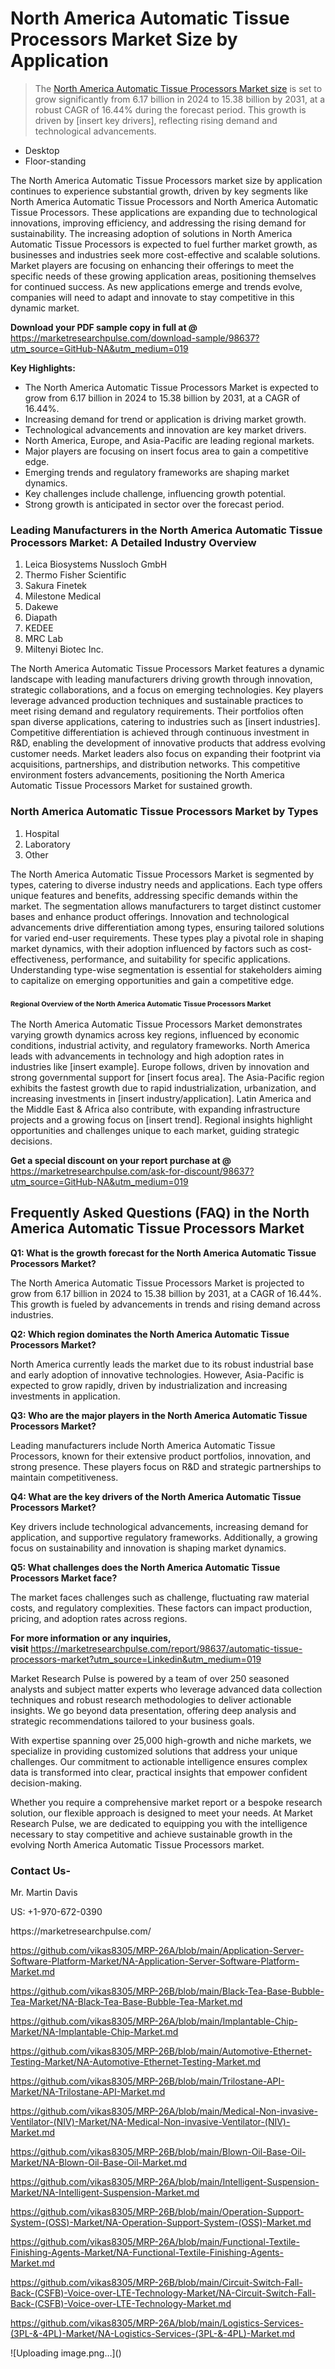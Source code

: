 <h1>North America Automatic Tissue Processors Market&nbsp;Size by Application</h1><blockquote><p>The <a href="https://marketresearchpulse.com/download-sample/98637?utm_source=GitHub-NA&amp;utm_medium=019">North America Automatic Tissue Processors Market size</a> is set to grow significantly from 6.17 billion in 2024 to 15.38 billion by 2031, at a robust CAGR of 16.44% during the forecast period. This growth is driven by [insert key drivers], reflecting rising demand and technological advancements.</p></blockquote><ul><li>Desktop<li> Floor-standing</li></ul><p>The North America Automatic Tissue Processors market size by application continues to experience substantial growth, driven by key segments like North America Automatic Tissue Processors and North America Automatic Tissue Processors. These applications are expanding due to technological innovations, improving efficiency, and addressing the rising demand for sustainability. The increasing adoption of solutions in North America Automatic Tissue Processors is expected to fuel further market growth, as businesses and industries seek more cost-effective and scalable solutions. Market players are focusing on enhancing their offerings to meet the specific needs of these growing application areas, positioning themselves for continued success. As new applications emerge and trends evolve, companies will need to adapt and innovate to stay competitive in this dynamic market.</p><p><strong>Download your PDF sample copy in full at @ </strong><a href="https://marketresearchpulse.com/download-sample/98637?utm_source=GitHub-NA&amp;utm_medium=019">https://marketresearchpulse.com/download-sample/98637?utm_source=GitHub-NA&amp;utm_medium=019</a></p><p><strong>Key Highlights: </strong></p><ul><li>The North America Automatic Tissue Processors Market is expected to grow from 6.17 billion in 2024 to 15.38 billion by 2031, at a CAGR of 16.44%.</li><li>Increasing demand for trend or application is driving market growth.</li><li>Technological advancements and innovation are key market drivers.</li><li>North America, Europe, and Asia-Pacific are leading regional markets.</li><li>Major players are focusing on insert focus area to gain a competitive edge.</li><li>Emerging trends and regulatory frameworks are shaping market dynamics.</li><li>Key challenges include challenge, influencing growth potential.</li><li>Strong growth is anticipated in sector over the forecast period.</li></ul><h3>Leading Manufacturers in the North America Automatic Tissue Processors Market: A Detailed Industry Overview</h3><ol><li>Leica Biosystems Nussloch GmbH</li><li>Thermo Fisher Scientific</li><li>Sakura Finetek</li><li>Milestone Medical</li><li>Dakewe</li><li>Diapath</li><li>KEDEE</li><li>MRC Lab</li><li>Miltenyi Biotec Inc.</li></ol><div class="flex max-w-full flex-col flex-grow"><div class="min-h-8 text-message flex w-full flex-col items-end gap-2 whitespace-normal break-words [.text-message+&amp;]:mt-5" dir="auto" data-message-author-role="assistant" data-message-id="fd8432e4-4910-450d-b182-61b7bfb0a01f" data-message-model-slug="gpt-4o"><div class="flex w-full flex-col gap-1 empty:hidden first:pt-[3px]"><div class="markdown prose w-full break-words dark:prose-invert light"><p>The North America Automatic Tissue Processors Market features a dynamic landscape with leading manufacturers driving growth through innovation, strategic collaborations, and a focus on emerging technologies. Key players leverage advanced production techniques and sustainable practices to meet rising demand and regulatory requirements. Their portfolios often span diverse applications, catering to industries such as [insert industries]. Competitive differentiation is achieved through continuous investment in R&amp;D, enabling the development of innovative products that address evolving customer needs. Market leaders also focus on expanding their footprint via acquisitions, partnerships, and distribution networks. This competitive environment fosters advancements, positioning the North America Automatic Tissue Processors Market for sustained growth.</p></div></div></div></div><h3>North America Automatic Tissue Processors Market by Types</h3><ol><li>Hospital<li> Laboratory<li> Other</li></ol><div class="flex max-w-full flex-col flex-grow"><div class="min-h-8 text-message flex w-full flex-col items-end gap-2 whitespace-normal break-words [.text-message+&amp;]:mt-5" dir="auto" data-message-author-role="assistant" data-message-id="084470be-0bb7-4664-bddf-5156b4f41249" data-message-model-slug="gpt-4o-mini"><div class="flex w-full flex-col gap-1 empty:hidden first:pt-[3px]"><div class="markdown prose w-full break-words dark:prose-invert light"><p>The North America Automatic Tissue Processors Market is segmented by types, catering to diverse industry needs and applications. Each type offers unique features and benefits, addressing specific demands within the market. The segmentation allows manufacturers to target distinct customer bases and enhance product offerings. Innovation and technological advancements drive differentiation among types, ensuring tailored solutions for varied end-user requirements. These types play a pivotal role in shaping market dynamics, with their adoption influenced by factors such as cost-effectiveness, performance, and suitability for specific applications. Understanding type-wise segmentation is essential for stakeholders aiming to capitalize on emerging opportunities and gain a competitive edge.</p></div></div></div></div><h3><span style="font-size: 11px;">Regional Overview of the North America Automatic Tissue Processors Market</span></h3><div class="flex max-w-full flex-col flex-grow"><div class="min-h-8 text-message flex w-full flex-col items-end gap-2 whitespace-normal break-words [.text-message+&amp;]:mt-5" dir="auto" data-message-author-role="assistant" data-message-id="e9038762-ce64-4e30-91c9-9bd413514231" data-message-model-slug="gpt-4o-mini"><div class="flex w-full flex-col gap-1 empty:hidden first:pt-[3px]"><div class="markdown prose w-full break-words dark:prose-invert light"><p>The North America Automatic Tissue Processors Market demonstrates varying growth dynamics across key regions, influenced by economic conditions, industrial activity, and regulatory frameworks. North America leads with advancements in technology and high adoption rates in industries like [insert example]. Europe follows, driven by innovation and strong governmental support for [insert focus area]. The Asia-Pacific region exhibits the fastest growth due to rapid industrialization, urbanization, and increasing investments in [insert industry/application]. Latin America and the Middle East &amp; Africa also contribute, with expanding infrastructure projects and a growing focus on [insert trend]. Regional insights highlight opportunities and challenges unique to each market, guiding strategic decisions.</p></div></div></div></div><p><strong>Get a special discount on your report purchase at @ </strong><a href="https://marketresearchpulse.com/ask-for-discount/98637?utm_source=GitHub-NA&amp;utm_medium=019">https://marketresearchpulse.com/ask-for-discount/98637?utm_source=GitHub-NA&amp;utm_medium=019</a></p><h2>Frequently Asked Questions (FAQ) in the North America Automatic Tissue Processors Market</h2><p><strong>Q1: What is the growth forecast for the North America Automatic Tissue Processors Market?</strong></p><p>The North America Automatic Tissue Processors Market is projected to grow from 6.17 billion in 2024 to 15.38 billion by 2031, at a CAGR of 16.44%. This growth is fueled by advancements in trends and rising demand across industries.</p><p><strong>Q2: Which region dominates the North America Automatic Tissue Processors Market?</strong></p><p>North America currently leads the market due to its robust industrial base and early adoption of innovative technologies. However, Asia-Pacific is expected to grow rapidly, driven by industrialization and increasing investments in application.</p><p><strong>Q3: Who are the major players in the North America Automatic Tissue Processors Market?</strong></p><p>Leading manufacturers include North America Automatic Tissue Processors, known for their extensive product portfolios, innovation, and strong presence. These players focus on R&amp;D and strategic partnerships to maintain competitiveness.</p><p><strong>Q4: What are the key drivers of the North America Automatic Tissue Processors Market?</strong></p><p>Key drivers include technological advancements, increasing demand for application, and supportive regulatory frameworks. Additionally, a growing focus on sustainability and innovation is shaping market dynamics.</p><p><strong>Q5: What challenges does the North America Automatic Tissue Processors Market face?</strong></p><p>The market faces challenges such as challenge, fluctuating raw material costs, and regulatory complexities. These factors can impact production, pricing, and adoption rates across regions.</p><p><strong>For more information or any inquiries, visit&nbsp;</strong><a href="https://marketresearchpulse.com/report/98637/automatic-tissue-processors-market?utm_source=Linkedin&utm_medium=019">https://marketresearchpulse.com/report/98637/automatic-tissue-processors-market?utm_source=Linkedin&utm_medium=019</a></p><p>Market Research Pulse is powered by a team of over 250 seasoned analysts and subject matter experts who leverage advanced data collection techniques and robust research methodologies to deliver actionable insights. We go beyond data presentation, offering deep analysis and strategic recommendations tailored to your business goals.</p><p>With expertise spanning over 25,000 high-growth and niche markets, we specialize in providing customized solutions that address your unique challenges. Our commitment to actionable intelligence ensures complex data is transformed into clear, practical insights that empower confident decision-making.</p><p>Whether you require a comprehensive market report or a bespoke research solution, our flexible approach is designed to meet your needs. At Market Research Pulse, we are dedicated to equipping you with the intelligence necessary to stay competitive and achieve sustainable growth in the evolving North America Automatic Tissue Processors market.</p><h3><strong>Contact Us-</strong></h3><p>Mr. Martin Davis</p><p>US: +1-970-672-0390</p><p>https://marketresearchpulse.com/</p><p><a href="https://github.com/vikas8305/MRP-26A/blob/main/Application-Server-Software-Platform-Market/NA-Application-Server-Software-Platform-Market.md">https://github.com/vikas8305/MRP-26A/blob/main/Application-Server-Software-Platform-Market/NA-Application-Server-Software-Platform-Market.md</a></p><p><a href="https://github.com/vikas8305/MRP-26B/blob/main/Black-Tea-Base-Bubble-Tea-Market/NA-Black-Tea-Base-Bubble-Tea-Market.md">https://github.com/vikas8305/MRP-26B/blob/main/Black-Tea-Base-Bubble-Tea-Market/NA-Black-Tea-Base-Bubble-Tea-Market.md</a></p><p><a href="https://github.com/vikas8305/MRP-26A/blob/main/Implantable-Chip-Market/NA-Implantable-Chip-Market.md">https://github.com/vikas8305/MRP-26A/blob/main/Implantable-Chip-Market/NA-Implantable-Chip-Market.md</a></p><p><a href="https://github.com/vikas8305/MRP-26B/blob/main/Automotive-Ethernet-Testing-Market/NA-Automotive-Ethernet-Testing-Market.md">https://github.com/vikas8305/MRP-26B/blob/main/Automotive-Ethernet-Testing-Market/NA-Automotive-Ethernet-Testing-Market.md</a></p><p><a href="https://github.com/vikas8305/MRP-26B/blob/main/Trilostane-API-Market/NA-Trilostane-API-Market.md">https://github.com/vikas8305/MRP-26B/blob/main/Trilostane-API-Market/NA-Trilostane-API-Market.md</a></p><p><a href="https://github.com/vikas8305/MRP-26A/blob/main/Medical-Non-invasive-Ventilator-(NIV)-Market/NA-Medical-Non-invasive-Ventilator-(NIV)-Market.md">https://github.com/vikas8305/MRP-26A/blob/main/Medical-Non-invasive-Ventilator-(NIV)-Market/NA-Medical-Non-invasive-Ventilator-(NIV)-Market.md</a></p><p><a href="https://github.com/vikas8305/MRP-26B/blob/main/Blown-Oil-Base-Oil-Market/NA-Blown-Oil-Base-Oil-Market.md">https://github.com/vikas8305/MRP-26B/blob/main/Blown-Oil-Base-Oil-Market/NA-Blown-Oil-Base-Oil-Market.md</a></p><p><a href="https://github.com/vikas8305/MRP-26A/blob/main/Intelligent-Suspension-Market/NA-Intelligent-Suspension-Market.md">https://github.com/vikas8305/MRP-26A/blob/main/Intelligent-Suspension-Market/NA-Intelligent-Suspension-Market.md</a></p><p><a href="https://github.com/vikas8305/MRP-26B/blob/main/Operation-Support-System-(OSS)-Market/NA-Operation-Support-System-(OSS)-Market.md">https://github.com/vikas8305/MRP-26B/blob/main/Operation-Support-System-(OSS)-Market/NA-Operation-Support-System-(OSS)-Market.md</a></p><p><a href="https://github.com/vikas8305/MRP-26A/blob/main/Functional-Textile-Finishing-Agents-Market/NA-Functional-Textile-Finishing-Agents-Market.md">https://github.com/vikas8305/MRP-26A/blob/main/Functional-Textile-Finishing-Agents-Market/NA-Functional-Textile-Finishing-Agents-Market.md</a></p><p><a href="https://github.com/vikas8305/MRP-26B/blob/main/Circuit-Switch-Fall-Back-(CSFB)-Voice-over-LTE-Technology-Market/NA-Circuit-Switch-Fall-Back-(CSFB)-Voice-over-LTE-Technology-Market.md">https://github.com/vikas8305/MRP-26B/blob/main/Circuit-Switch-Fall-Back-(CSFB)-Voice-over-LTE-Technology-Market/NA-Circuit-Switch-Fall-Back-(CSFB)-Voice-over-LTE-Technology-Market.md</a></p><p><a href="https://github.com/vikas8305/MRP-26A/blob/main/Logistics-Services-(3PL-&-4PL)-Market/NA-Logistics-Services-(3PL-&-4PL)-Market.md">https://github.com/vikas8305/MRP-26A/blob/main/Logistics-Services-(3PL-&-4PL)-Market/NA-Logistics-Services-(3PL-&-4PL)-Market.md</a></p>
![Uploading image.png…]()
